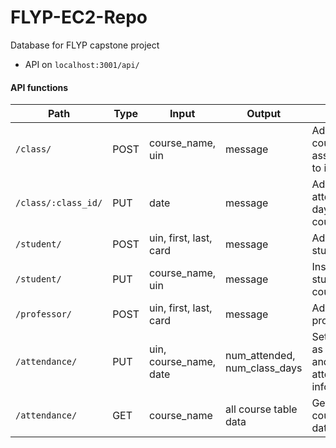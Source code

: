 # FLYP-EC2-Repo
Database for FLYP capstone project

* API on `localhost:3001/api/`

#### API functions
| Path | Type | Input | Output | Desc |
|---   | ---  |---    | ---    |---   |
|  `/class/` | POST | course_name, uin | message | Add new course and assign prof to it|
|  `/class/:class_id/` | PUT | date | message | Add new attendance day to course |
|  `/student/` | POST | uin, first, last, card | message | Add new student |
|  `/student/` | PUT | course_name, uin | message | Insert student into course |
|  `/professor/` | POST | uin, first, last, card | message | Add new professor |
|  `/attendance/` | PUT | uin, course_name, date | num_attended, num_class_days | Set a student as attended and return attendance info |
|  `/attendance/` | GET | course_name | all course table data | Gets all course_name  data |
